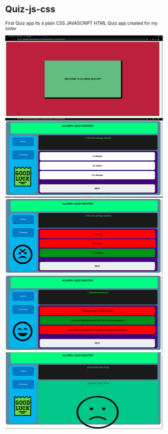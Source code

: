 # Quiz-js-css
First Quiz app 
Its a plain CSS JAVASCRIPT HTML Quiz app created for my sister

![Screenshot 1](1.png?raw=true "Screenshot 1")
![Screenshot 2](2.png?raw=true "Screenshot 2")
![Screenshot 3](3.png?raw=true "Screenshot 3")
![Screenshot 4](4.png?raw=true "Screenshot 4")
![Screenshot 5](5.png?raw=true "Screenshot 5")
